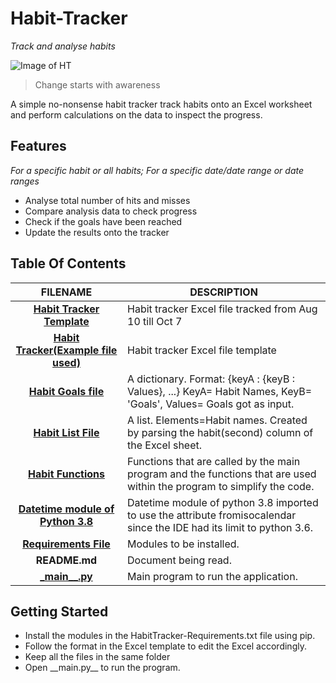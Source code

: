 # **Habit-Tracker**
_Track and analyse habits_

![Image of HT](https://media.giphy.com/media/Zr9FfobRExF6FuRsJr/giphy.gif)

> Change starts with awareness
  
   A simple no-nonsense habit tracker track habits onto an Excel worksheet and perform calculations on the data to inspect the progress.

## Features
 _For a specific habit or all habits; For a specific date/date range or date ranges_
  * Analyse total number of hits and misses
  * Compare analysis data to check progress
  * Check if the goals have been reached 
  * Update the results onto the tracker
  
## Table Of Contents
 FILENAME | DESCRIPTION 
  :---:|--- 
[__Habit Tracker Template__](Excel__Files/Habit%20Tracker-10_7.xlsx)| Habit tracker Excel file tracked from Aug 10 till Oct 7
[__Habit Tracker\(Example file used\)__](Excel__Files/Habit%20Tracker-Template.xlsx)| Habit tracker Excel file template
[__Habit Goals file__](Modules/HabitGoalsFile.py)| A dictionary. Format: {keyA : {keyB : Values}, ...} KeyA= Habit Names, KeyB= 'Goals', Values= Goals got as input.    
[__Habit List File__](Modules/HabitListFile.py)| A list. Elements=Habit names. Created by parsing the habit(second) column of the Excel sheet. 
[__Habit Functions__](Modules/HabitTrackerFunctions.py)| Functions that are called by the main program and the functions that are used within the program to simplify the code.
[__Datetime module of Python 3.8__](Datetime38.py)| Datetime module of python 3.8 imported to use the attribute fromisocalendar since the IDE had its limit to python 3.6.
[__Requirements File__](Requirements%20File/HabitTracker-Requirements.txt)| Modules to be installed.
 __README.md__ | Document being read.
[ \___main\_\_.py__](__main__.py)| Main program to run the application.

## Getting Started
* Install the modules in the HabitTracker-Requirements.txt file using pip.
* Follow the format in the Excel template to edit the Excel accordingly.
* Keep all the files in the same folder 
* Open \_\_main.py\_\_ to run the program. 
